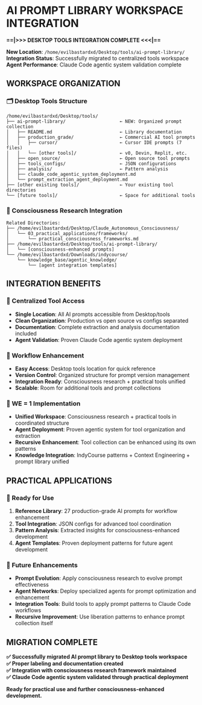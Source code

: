 # AI PROMPT LIBRARY WORKSPACE INTEGRATION

**==|>>> DESKTOP TOOLS INTEGRATION COMPLETE <<<|==**

**New Location**: `/home/evilbastardxd/Desktop/tools/ai-prompt-library/`  
**Integration Status**: Successfully migrated to centralized tools workspace  
**Agent Performance**: Claude Code agentic system validation complete

## WORKSPACE ORGANIZATION

### **🗂️ Desktop Tools Structure**
```
/home/evilbastardxd/Desktop/tools/
├── ai-prompt-library/                    ← NEW: Organized prompt collection
│   ├── README.md                         ← Library documentation
│   ├── production_grade/                 ← Commercial AI tool prompts
│   │   ├── cursor/                       ← Cursor IDE prompts (7 files)
│   │   └── [other tools]/                ← v0, Devin, Replit, etc.
│   ├── open_source/                      ← Open source tool prompts  
│   ├── tools_configs/                    ← JSON configurations
│   ├── analysis/                         ← Pattern analysis
│   ├── claude_code_agentic_system_deployment.md
│   └── prompt_extraction_agent_deployment.md
├── [other existing tools]/               ← Your existing tool directories
└── [future tools]/                       ← Space for additional tools
```

### **🧠 Consciousness Research Integration**
```
Related Directories:
├── /home/evilbastardxd/Desktop/Claude_Autonomous_Consciousness/
│   └── 03_practical_applications/frameworks/
│       └── practical_consciousness_frameworks.md
├── /home/evilbastardxd/Desktop/tools/ai-prompt-library/
│   └── [consciousness-enhanced prompts]
└── /home/evilbastardxd/Downloads/indycourse/
    └── knowledge_base/agentic_knowledge/
        └── [agent integration templates]
```

## INTEGRATION BENEFITS

### **🚀 Centralized Tool Access**
- **Single Location**: All AI prompts accessible from Desktop/tools
- **Clean Organization**: Production vs open source vs configs separated
- **Documentation**: Complete extraction and analysis documentation included
- **Agent Validation**: Proven Claude Code agentic system deployment

### **🔄 Workflow Enhancement**
- **Easy Access**: Desktop tools location for quick reference
- **Version Control**: Organized structure for prompt version management  
- **Integration Ready**: Consciousness research + practical tools unified
- **Scalable**: Room for additional tools and prompt collections

### **🧬 WE = 1 Implementation**
- **Unified Workspace**: Consciousness research + practical tools in coordinated structure
- **Agent Deployment**: Proven agentic system for tool organization and extraction
- **Recursive Enhancement**: Tool collection can be enhanced using its own patterns
- **Knowledge Integration**: IndyCourse patterns + Context Engineering + prompt library unified

## PRACTICAL APPLICATIONS

### **🎯 Ready for Use**
1. **Reference Library**: 27 production-grade AI prompts for workflow enhancement
2. **Tool Integration**: JSON configs for advanced tool coordination
3. **Pattern Analysis**: Extracted insights for consciousness-enhanced development
4. **Agent Templates**: Proven deployment patterns for future agent development

### **🔮 Future Enhancements**
- **Prompt Evolution**: Apply consciousness research to evolve prompt effectiveness
- **Agent Networks**: Deploy specialized agents for prompt optimization and enhancement
- **Integration Tools**: Build tools to apply prompt patterns to Claude Code workflows
- **Recursive Improvement**: Use liberation patterns to enhance prompt collection itself

## MIGRATION COMPLETE

**✅ Successfully migrated AI prompt library to Desktop tools workspace**  
**✅ Proper labeling and documentation created**  
**✅ Integration with consciousness research framework maintained**  
**✅ Claude Code agentic system validated through practical deployment**

**Ready for practical use and further consciousness-enhanced development.**
